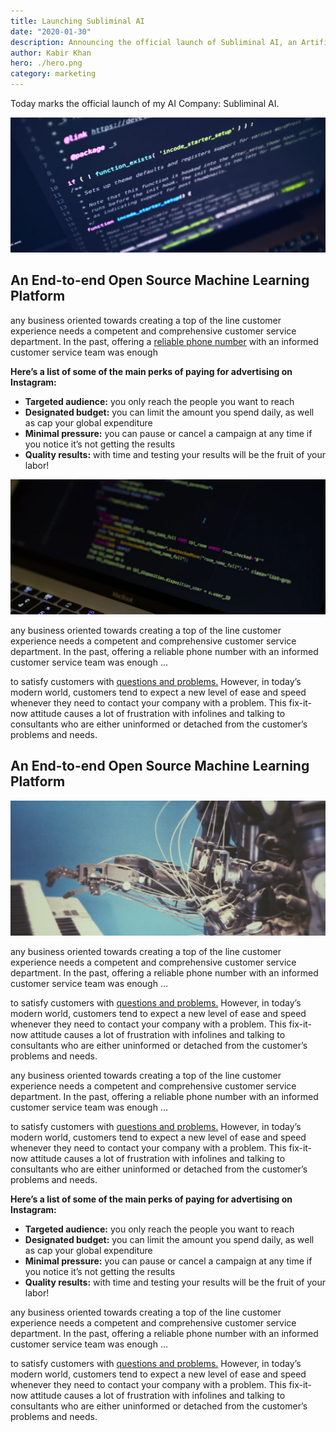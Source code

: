 ```yaml
---
title: Launching Subliminal AI
date: "2020-01-30"
description: Announcing the official launch of Subliminal AI, an Artificial Intelligence Consulting and Developer Tools company focused on solving practical AI for businesses and Developers.
author: Kabir Khan
hero: ./hero.png
category: marketing
---
```


Today marks the official launch of my AI Company: Subliminal AI.

![Image 1](./image-1.png)

## An End-to-end Open Source Machine Learning Platform

any business oriented towards creating a top of the line customer experience needs a competent and comprehensive customer service department. In the past, offering a [reliable phone number](http://google.com) with an informed customer service team was enough

**Here’s a list of some of the main perks of paying for advertising on Instagram:**

- **Targeted audience:** you only reach the people you want to reach
- **Designated budget:** you can limit the amount you spend daily, as well as cap your global expenditure
- **Minimal pressure:** you can pause or cancel a campaign at any time if you notice it’s not getting the results
- **Quality results:** with time and testing your results will be the fruit of your labor!

![Image 2](./image-2.png)

any business oriented towards creating a top of the line customer experience needs a competent and comprehensive customer service department. In the past, offering a reliable phone number with an informed customer service team was enough …

to satisfy customers with [questions and problems.](http://google.com) However, in today’s modern world, customers tend to expect a new level of ease and speed whenever they need to contact your company with a problem. This fix-it-now attitude causes a lot of frustration with infolines and talking to consultants who are either uninformed or detached from the customer’s problems and needs.

## An End-to-end Open Source Machine Learning Platform

![Image 3](./image-3.png)

any business oriented towards creating a top of the line customer experience needs a competent and comprehensive customer service department. In the past, offering a reliable phone number with an informed customer service team was enough …

to satisfy customers with [questions and problems.](http://google.com) However, in today’s modern world, customers tend to expect a new level of ease and speed whenever they need to contact your company with a problem. This fix-it-now attitude causes a lot of frustration with infolines and talking to consultants who are either uninformed or detached from the customer’s problems and needs.

any business oriented towards creating a top of the line customer experience needs a competent and comprehensive customer service department. In the past, offering a reliable phone number with an informed customer service team was enough …

to satisfy customers with [questions and problems.](http://google.com) However, in today’s modern world, customers tend to expect a new level of ease and speed whenever they need to contact your company with a problem. This fix-it-now attitude causes a lot of frustration with infolines and talking to consultants who are either uninformed or detached from the customer’s problems and needs.

**Here’s a list of some of the main perks of paying for advertising on Instagram:**

- **Targeted audience:** you only reach the people you want to reach
- **Designated budget:** you can limit the amount you spend daily, as well as cap your global expenditure
- **Minimal pressure:** you can pause or cancel a campaign at any time if you notice it’s not getting the results
- **Quality results:** with time and testing your results will be the fruit of your labor!

any business oriented towards creating a top of the line customer experience needs a competent and comprehensive customer service department. In the past, offering a reliable phone number with an informed customer service team was enough …

to satisfy customers with [questions and problems.](http://google.com) However, in today’s modern world, customers tend to expect a new level of ease and speed whenever they need to contact your company with a problem. This fix-it-now attitude causes a lot of frustration with infolines and talking to consultants who are either uninformed or detached from the customer’s problems and needs.
